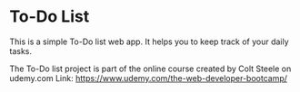 # To-Do List
This is a simple To-Do list web app.
It helps you to keep track of your daily tasks.

The To-Do list project is part of the online course created by Colt Steele on udemy.com
Link: https://www.udemy.com/the-web-developer-bootcamp/

